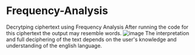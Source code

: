 # Frequency-Analysis
Decrytping ciphertext using Frequency Analysis
After running the code for this ciphertext the output may resemble words.
![image](https://github.com/Drone300/Frequency-Analysis/assets/124827807/d5dfb13b-eda6-4143-8797-aac424f282f8)
The interpretation and full deciphering of the text depends on the user's knowledge and understanding of the english language.
